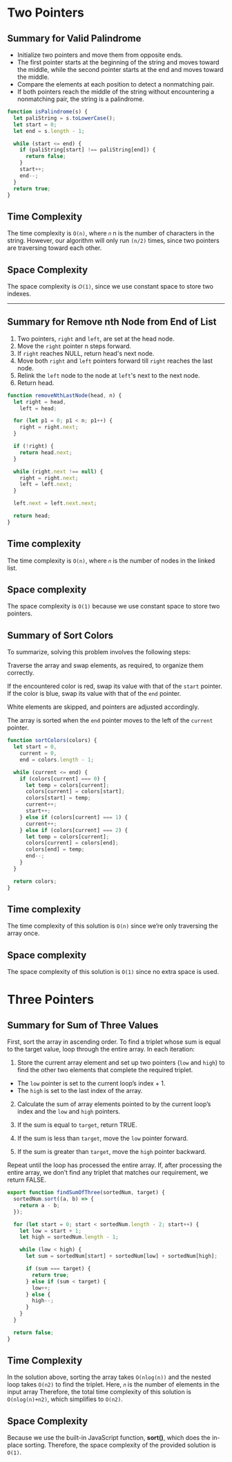 # Two Pointers

## Summary for Valid Palindrome

- Initialize two pointers and move them from opposite ends.
- The first pointer starts at the beginning of the string and moves toward the middle, while the second pointer starts at the end and moves toward the middle.
- Compare the elements at each position to detect a nonmatching pair.
- If both pointers reach the middle of the string without encountering a nonmatching pair, the string is a palindrome.

```js
function isPalindrome(s) {
  let paliString = s.toLowerCase();
  let start = 0;
  let end = s.length - 1;

  while (start <= end) {
    if (paliString[start] !== paliString[end]) {
      return false;
    }
    start++;
    end--;
  }
  return true;
}
```

## Time Complexity

The time complexity is `O(n)`, where `𝑛` n is the number of characters in the string.
However, our algorithm will only run `(n/2)` times, since two pointers are traversing toward each other.

## Space Complexity

The space complexity is `𝑂(1)`, since we use constant space to store two indexes.

---

## Summary for Remove nth Node from End of List

1. Two pointers, `right` and `left`, are set at the head node.
2. Move the `right` pointer n steps forward.
3. If `right` reaches NULL, return head's next node.
4. Move both `right` and `left` pointers forward till `right` reaches the last node.
5. Relink the `left` node to the node at `left`'s next to the next node.
6. Return head.

```js
function removeNthLastNode(head, n) {
  let right = head,
    left = head;

  for (let p1 = 0; p1 < n; p1++) {
    right = right.next;
  }

  if (!right) {
    return head.next;
  }

  while (right.next !== null) {
    right = right.next;
    left = left.next;
  }

  left.next = left.next.next;

  return head;
}
```

## Time complexity

The time complexity is `O(n)`, where `𝑛` is the number of nodes in the linked list.

## Space complexity

The space complexity is `O(1)` because we use constant space to store two pointers.

## Summary of Sort Colors

To summarize, solving this problem involves the following steps:

Traverse the array and swap elements, as required, to organize them correctly.

If the encountered color is red, swap its value with that of the `start` pointer. If the color is blue, swap its value with that of the `end` pointer.

White elements are skipped, and pointers are adjusted accordingly.

The array is sorted when the `end` pointer moves to the left of the `current` pointer.

```js
function sortColors(colors) {
  let start = 0,
    current = 0,
    end = colors.length - 1;

  while (current <= end) {
    if (colors[current] === 0) {
      let temp = colors[current];
      colors[current] = colors[start];
      colors[start] = temp;
      current++;
      start++;
    } else if (colors[current] === 1) {
      current++;
    } else if (colors[current] === 2) {
      let temp = colors[current];
      colors[current] = colors[end];
      colors[end] = temp;
      end--;
    }
  }

  return colors;
}
```

## Time complexity

The time complexity of this solution is `O(n)` since we’re only traversing the array once.

## Space complexity

The space complexity of this solution is `O(1)` since no extra space is used.

# Three Pointers

## Summary for Sum of Three Values

First, sort the array in ascending order. To find a triplet whose sum is equal to the target value, loop through the entire array. In each iteration:

1. Store the current array element and set up two pointers (`low` and `high`) to find the other two elements that complete the required triplet.

- The `low` pointer is set to the current loop’s index + 1.
- The `high` is set to the last index of the array.

2. Calculate the sum of array elements pointed to by the current loop’s index and the `low` and `high` pointers.

3. If the sum is equal to `target`, return TRUE.

4. If the sum is less than `target`, move the `low` pointer forward.

5. If the sum is greater than `target`, move the `high` pointer backward.

Repeat until the loop has processed the entire array. If, after processing the entire array, we don’t find any triplet that matches our requirement, we return FALSE.

```js
export function findSumOfThree(sortedNum, target) {
  sortedNum.sort((a, b) => {
    return a - b;
  });

  for (let start = 0; start < sortedNum.length - 2; start++) {
    let low = start + 1;
    let high = sortedNum.length - 1;

    while (low < high) {
      let sum = sortedNum[start] + sortedNum[low] + sortedNum[high];

      if (sum === target) {
        return true;
      } else if (sum < target) {
        low++;
      } else {
        high--;
      }
    }
  }

  return false;
}
```

## Time Complexity

In the solution above, sorting the array takes `O(nlog(n))` and the nested loop takes
`O(n2)` to find the triplet. Here, `𝑛` is the number of elements in the input array Therefore, the total time complexity of this solution is `O(nlog(n)+n2)`, which simplifies to `O(n2)`.

## Space Complexity

Because we use the built-in JavaScript function, **sort()**, which does the in-place sorting. Therefore, the space complexity of the provided solution is `O(1)`.
